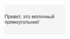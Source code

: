 <!DOCTYPE html>
<html lang="en">
<head>
    <meta charset="UTF-8">
    <meta name="viewport" content="width=device-width, initial-scale=1.0">
    <style>
        .milky-rectangle {
            width: 200px;
            height: 100px;
            background-color: #f5f5f5; /* Молочный цвет */
            border-radius: 10px; /* Закругленные углы */
            display: flex;
            justify-content: center;
            align-items: center;
            font-family: Arial, sans-serif;
            font-size: 16px;
            color: #333;
        }
    </style>
    <title>Milky Rectangle</title>
</head>
<body>
    <div class="milky-rectangle">
        Привет, это молочный прямоугольник!
    </div>
</body>
</html>
